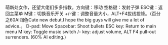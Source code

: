 萌新处女作，还望大佬们多多指教。方向键：移动  空格键：发射子弹  ESC键：返回主菜单  M键：切换音乐开关  +/-键：调整音量大小，ALT+F4拔线投降。（百分之60AI润色Cute new debut,I hope the big guys will give me a lot of advice.。 D-pad: Move Spacebar: Shoot bullets ESC key: Return to main menu M key: Toggle music switch /- key: adjust volume, ALT F4 pull-out  surrenders. (60% AI editing.)
